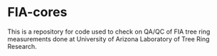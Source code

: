 # FIA-cores

This is a repository for code used to check on QA/QC of FIA tree ring measurements done at University of Arizona Laboratory of Tree Ring Research. 
